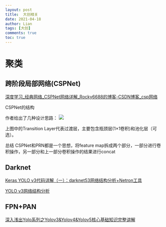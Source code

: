 ```yaml
---
layout: post
title:  大创相关
date: 2021-04-18
author: Lian 
tags: [大创]
comments: true
toc: true
---
```


<!-- more -->

# 聚类

## 跨阶段局部网络(CSPNet)

[深度学习_经典网络_CSPNet网络详解_Rocky6688的博客-CSDN博客_csp网络](https://blog.csdn.net/Rocky6688/article/details/108103551)

CSPNet的结构

作者给出了几种设计思路：
<img src = "https://img-blog.csdnimg.cn/2020081916234365.png?x-oss-process=image/watermark,type_ZmFuZ3poZW5naGVpdGk,shadow_10,text_aHR0cHM6Ly9ibG9nLmNzZG4ubmV0L1JvY2t5NjY4OA==,size_16,color_FFFFFF,t_70#pic_center">


上图中的Transition Layer代表过渡层，主要包含瓶颈层(1×1卷积)和池化层（可选）。

总结
CSPNet和PRN都是一个思想，将feature map拆成两个部分，一部分进行卷积操作，另一部分和上一部分卷积操作的结果进行concat

## Darknet
[Keras YOLO v3代码详解（一）：darknet53网络结构分析+Netron工具](https://blog.csdn.net/weixin_41943311/article/details/94436404)

[YOLO v3网络结构分析](https://blog.csdn.net/qq_37541097/article/details/81214953#commentBox)

## FPN+PAN
[深入浅出Yolo系列之Yolov3&Yolov4&Yolov5核心基础知识完整讲解](https://zhuanlan.zhihu.com/p/143747206)